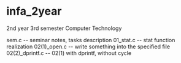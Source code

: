 # infa_2year
2nd year 3rd semester Computer Technology

sem.c -- seminar notes, tasks description
01_stat.c -- stat function realization
02(1)_open.c -- write something into the specified file
02(2)_dprintf.c -- 02(1) with dprintf, without cycle
